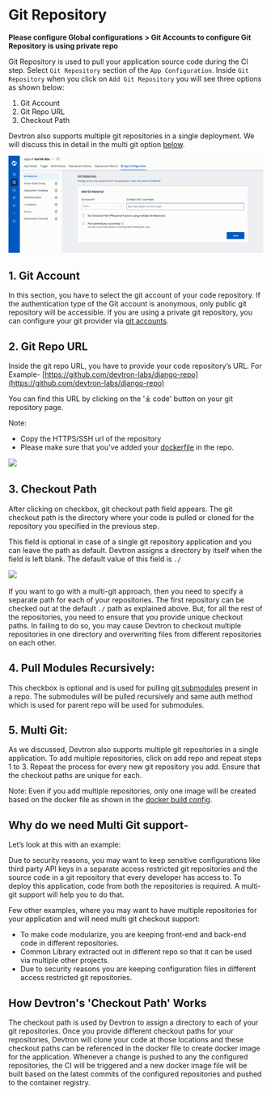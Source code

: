 # Git Repository

**Please configure Global configurations > Git Accounts to configure Git Repository is using private repo**

Git Repository is used to pull your application source code during the CI step. Select `Git Repository` section of the  `App Configuration`. Inside `Git Repository` when you click on `Add Git Repository` you will see three options as shown below:

1. Git Account
2. Git Repo URL
3. Checkout Path

Devtron also supports multiple git repositories in a single deployment. We will discuss this in detail in the multi git option [below](#5-multi-git).

![](../../.gitbook/assets/create-app-git-account.gif)

## 1. Git Account

In this section, you have to select the git account of your code repository. If the authentication type of the Git account is anonymous, only public git repository will be accessible. If you are using a private git repository, you can configure your git provider via [git accounts](../global-configurations/git-accounts.md).

## 2. Git Repo URL

Inside the git repo URL, you have to provide your code repository’s URL. For Example- [https://github.com/devtron-labs/django-repo](https://github.com/devtron-labs/django-repo)

You can find this URL by clicking on the '⤓ code' button on your git repository page.

Note: 
* Copy the HTTPS/SSH url of the repository
* Please make sure that you've added your [dockerfile](https://docs.docker.com/engine/reference/builder/) in the repo. 

![](https://devtron-public-asset.s3.us-east-2.amazonaws.com/images/creating-application/git-material/git-repo-1.jpg)


## 3. Checkout Path

After clicking on checkbox, git checkout path field appears. The git checkout path is the directory where your code is pulled or cloned for the repository you specified in the previous step.

This field is optional in case of a single git repository application and you can leave the path as default. Devtron assigns a directory by itself when the field is left blank. The default value of this field is `./`

![](https://devtron-public-asset.s3.us-east-2.amazonaws.com/images/creating-application/git-material/save-git-repo.jpg)

If you want to go with a multi-git approach, then you need to specify a separate path for each of your repositories. The first repository can be checked out at the default `./` path as explained above. But, for all the rest of the repositories, you need to ensure that you provide unique checkout paths. In failing to do so, you may cause Devtron to checkout multiple repositories in one directory and overwriting files from different repositories on each other.

## 4. Pull Modules Recursively:

This checkbox is optional and is used for pulling [git submodules](https://git-scm.com/book/en/v2/Git-Tools-Submodules) present in a repo. The submodules will be pulled recursively and  same auth method which is used for parent repo will be used for submodules.

## 5. Multi Git:

As we discussed, Devtron also supports multiple git repositories in a single application. To add multiple repositories, click on add repo and repeat steps 1 to 3. Repeat the process for every new git repository you add. Ensure that the checkout paths are unique for each.

Note: Even if you add multiple repositories, only one image will be created based on the docker file as shown in the [docker build config](docker-build-configuration.md).

## **Why do we need Multi Git support-**

Let’s look at this with an example:

Due to security reasons, you may want to keep sensitive configurations like third party API keys in a separate access restricted git repositories and the source code in a git repository that every developer has access to. To deploy this application, code from both the repositories is required. A multi-git support will help you to do that.

Few other examples, where you may want to have multiple repositories for your application and will need multi git checkout support:

* To make code modularize, you are keeping front-end and back-end code in different repositories.
* Common Library extracted out in different repo so that it can be used via multiple other projects.
* Due to security reasons you are keeping configuration files in different access restricted git repositories.

## **How Devtron's 'Checkout Path' Works**

The checkout path is used by Devtron to assign a directory to each of your git repositories. Once you provide different checkout paths for your repositories, Devtron will clone your code at those locations and these checkout paths can be referenced in the docker file to create docker image for the application.
Whenever a change is pushed to any the configured repositories, the CI will be triggered and a new docker image file will be built based on the latest commits of the configured repositories and pushed to the container registry.